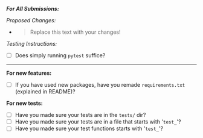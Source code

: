 ***For All Submissions:***


*Proposed Changes:*

- > Replace this text with your changes!


*Testing Instructions:*

* [ ] Does simply running `pytest` suffice?

------

**For new features:**
* [ ] If you have used new packages, have you remade `requirements.txt` (explained in README)?

**For new tests:**
* [ ] Have you made sure your tests are in the `tests/` dir?
* [ ] Have you made sure your tests are in a file that starts with '`test_`'?
* [ ] Have you made sure your test functions starts with '`test_`'?
